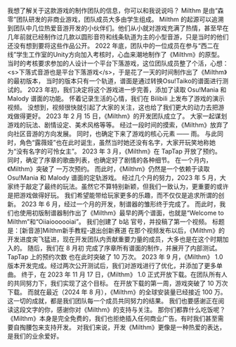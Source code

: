 <ChatBubble role="user" avatar="https://mkzi-nya.github.io/story/files/raingpt/me.png">
我想了解关于这款游戏的制作团队的信息，你可以和我说说吗？
</ChatBubble>

<ChatBubble role="bot" avatar="https://mkzi-nya.github.io/story/files/raingpt/raingpt.png">
Milthm 是由“森零”团队研发的非商业游戏，团队成员大多由学生组成。
</ChatBubble>

<ChatBubble role="bot" avatar="https://mkzi-nya.github.io/story/files/raingpt/raingpt.png">
Milthm 的起源可以追溯到团队中几位热爱音游开发的小伙伴们。他们从小就对游戏充满了热情，甚至早在几年前就已经制作过几款以圆形音符和线条轨道为主的小型音游，只是当时的他们还没有想到要将这些作品公开。
</ChatBubble>

<ChatBubble role="bot" avatar="https://mkzi-nya.github.io/story/files/raingpt/raingpt.png">
2022 年底，团队中的一位成员在参与“西二在线”学生工作室的Unity方向加入考核时，心血来潮地制作了《Milthm》的原型。
当时的考核要求参加的人设计一个平台下落游戏，这位团队成员整了个活，心想：&lt;s&gt;下落式音游也是平台下落游戏&lt;/s&gt;，于是花了一天的时间制作出了《Milthm》的最初版本，
当时的版本只有一个轨道，谱面是通过转换Osu!Taiko的谱面进行测试的。
</ChatBubble>

<ChatBubble role="bot" avatar="https://mkzi-nya.github.io/story/files/raingpt/raingpt.png">
2023 年初，我们决定将这个游戏进一步完善，添加了读取 Osu!Mania 和 Malody 谱面的功能。
怀着记录生活的心情，我们在 Bilibili 上发布了游戏的演示视频。
没想到，视频很快就引起了大家的关注，这也给了我们更大的动力去把游戏做得更好。
</ChatBubble>

<ChatBubble role="bot" avatar="https://mkzi-nya.github.io/story/files/raingpt/raingpt.png">
2023 年 2 月 15 日，《Milthm》的开发团队成立了。
大家一起谋划游戏的玩法、剧情设定、美术风格等等。
经过一段时间的摸索，《Milthm》放弃了向社区音游的方向发展。
同时，也确定下来了游戏的核心元素 —— 雨。
与此同时，角色“露薇娅”也在此时诞生，虽然当时她还没有名字，大家开玩笑地称她为“没有名字的可怜女主”。
</ChatBubble>

<ChatBubble role="bot" avatar="https://mkzi-nya.github.io/story/files/raingpt/raingpt.png">
2023 年 3 月，《Milthm》在 TapTap 开放了预约。
同时，确定了序章的歌曲列表，也确定好了剧情的各种细节。
在一个月内，《Milthm》突破了 一万次预约。
而此时，《Milthm》仍然是一个依赖于读取 Osu!Mania 和 Malody 谱面的定轨游戏。
</ChatBubble>

<ChatBubble role="bot" avatar="https://mkzi-nya.github.io/story/files/raingpt/raingpt.png">
经过几个月的努力，2023 年 5 月，大家终于敲定了最终的玩法。虽然它不算特别新颖，但我们一致认为，更重要的或许是把游戏做得好玩。
我们希望能带给玩家更多的乐趣，而不仅仅是追求所谓的创新。
</ChatBubble>

<ChatBubble role="bot" avatar="https://mkzi-nya.github.io/story/files/raingpt/raingpt.png">
2023 年 6 月，经过一个月的开发，制谱器的雏形终于完成了。
而此时，我们也使用初版制谱器制作出了《Milthm》最早的两个谱面，也就是“Welcome to Milthm”和“Oiiaioooooiai”。
我们创建了 b站 官号，并投稿了第一个视频。
标题是：[新音游]Milthm新手教程-退出创新赛道
</ChatBubble>

<ChatBubble role="bot" avatar="https://mkzi-nya.github.io/story/files/raingpt/raingpt.png">
在那个视频发布以后，《Milthm》的开发进度突飞猛进，现在开发团队内贡献重要力量的成员，大多也是在这个时期加入的。
随后，我们在 8 月初 完成了序章所有谱面的制作，并展开了内部测试。
TapTap 上的预约次数 也在此时突破了 10 万次。
</ChatBubble>

<ChatBubble role="bot" avatar="https://mkzi-nya.github.io/story/files/raingpt/raingpt.png">
2023 年 9 月，《Milthm》 1.0 版本开发完成。经过两次公开测试后，我们对游戏进行了优化，并添加了更多单曲。
终于，在 2023 年 11 月 17 日，《Milthm》 1.0 正式开放下载。在团队所有人的共同努力下，我们实现了这个目标。
在开放下载的第一周，游戏突破了 10 万次下载。
</ChatBubble>

<ChatBubble role="bot" avatar="https://mkzi-nya.github.io/story/files/raingpt/raingpt.png">
而就在最近（2024 年 8 月），《Milthm》的全球安装量已经接近 100 万。
这一切的成就，都是我们团队每一个成员共同努力的结果。
我们也要感谢正在阅读这段文字的你，感谢你对《Milthm》的支持与关注。
</ChatBubble>

<ChatBubble role="user" avatar="https://mkzi-nya.github.io/story/files/raingpt/me.png">
那你们都靠什么吃饭呢？
</ChatBubble>

<ChatBubble role="bot" avatar="https://mkzi-nya.github.io/story/files/raingpt/raingpt.png">
《Milthm》本身是完全免费的，我们也拒绝插入任何商业广告。有时我们甚至需要自掏腰包来支持开发。
对我们来说，开发《Milthm》更像是一种热爱的表达，是我们的业余爱好。
</ChatBubble>
